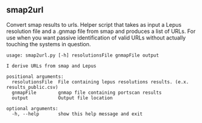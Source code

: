 ## smap2url
Convert smap results to urls. Helper script that takes as input a Lepus resolution file and a .gnmap file from smap and produces a list of URLs. For use when you want passive identification of valid URLs without actually touching the systems in question.

```
usage: smap2url.py [-h] resolutionsFile gnmapFile output

I derive URLs from smap and Lepus

positional arguments:
  resolutionsFile  File containing lepus resolutions results. (e.x. results_public.csv)
  gnmapFile        gnmap file containing portscan results
  output           Output file location

optional arguments:
  -h, --help       show this help message and exit
```
